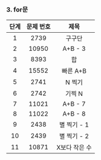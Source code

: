 ### 3. for문
|단계|문제 번호|제목|
|:---:|:-----:|:-----:|
|1|2739|구구단|
|2|10950|A+B - 3|
|3|8393|합|
|4|15552|빠른 A+B|
|5|2741|N 찍기|
|6|2742|기찍 N|
|7|11021|A+B - 7|
|8|11022|A+B - 8|
|9|2438|별 찍기 - 1|
|10|2439|별 찍기 - 2|
|11|10871|X보다 작은 수|